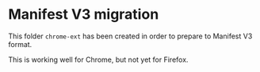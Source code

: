 # Manifest V3 migration

This folder `chrome-ext` has been created in order to prepare to Manifest V3 format.

This is working well for Chrome, but not yet for Firefox.
